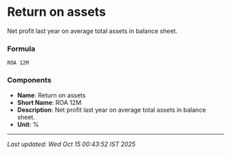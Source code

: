 # Return on assets
Net profit last year on average total assets in balance sheet.

### Formula
```text
ROA 12M
```


### Components
- **Name**: Return on assets
- **Short Name**: ROA 12M
- **Description**: Net profit last year on average total assets in balance sheet.
- **Unit**: %

---
*Last updated: Wed Oct 15 00:43:52 IST 2025*
